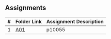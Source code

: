 ##  Assignments

|   #   | Folder Link | Assignment Description |
| :---: | ----------- | ---------------------- |
|   1   | [A01](https://github.com/baogtrang/4883-Prog-Tech/tree/main/Assignments/P10055)      | p10055          |
